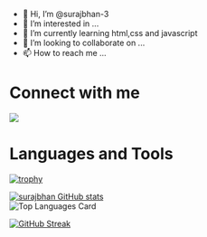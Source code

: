 - 👋 Hi, I’m @surajbhan-3
- 👀 I’m interested in ...
- 🌱 I’m currently learning html,css and javascript
- 💞️ I’m looking to collaborate on ...
- 📫 How to reach me ...

<h1>Connect with me </h1>

<a href="https://www.linkedin.com/in/surajbhan-singh/" rel="nofollow"><img src="https://camo.githubusercontent.com/6c2062b2fe4c162f42f82974fd41d6b630f20fac772161cfecc81e722e6d40b6/68747470733a2f2f696d672e69636f6e73382e636f6d2f616e64726f69642f32342f3030303030302f6c696e6b6564696e2e706e67" data-canonical-src="https://img.icons8.com/android/24/000000/linkedin.png" style="max-width: 100%;"></a>

<h1> Languages and Tools </h1>

<!---
surajbhan-3/surajbhan-3 is a ✨ special ✨ repository because its `README.md` (this file) appears on your GitHub profile.
You can click the Preview link to take a look at your changes.
--->
[![trophy](https://github-profile-trophy.vercel.app/?username=surajbhan-3)](https://github.com/ryo-ma/github-profile-trophy)

[![surajbhan GitHub stats](https://github-readme-stats.vercel.app/api?username=surajbhan-3)](https://github.com/surajbhan-3/github-readme-stats)
<br>
![Top Languages Card](https://github-readme-stats.vercel.app/api/top-langs/?username=surajbhan-3&layout=compact)

[![GitHub Streak](https://streak-stats.demolab.com/?user=surajbhan-3)](https://git.io/streak-stats)
